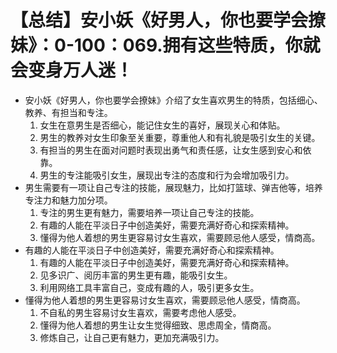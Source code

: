# 【总结】安小妖《好男人，你也要学会撩妹》：0-100：069.拥有这些特质，你就会变身万人迷！

-   安小妖《好男人，你也要学会撩妹》介绍了女生喜欢男生的特质，包括细心、教养、有担当和专注。
    1.  女生在意男生是否细心，能记住女生的喜好，展现关心和体贴。
    2.  男生的教养对女生印象至关重要，尊重他人和有礼貌是吸引女生的关键。
    3.  有担当的男生在面对问题时表现出勇气和责任感，让女生感到安心和依靠。
    4.  男生的专注能吸引女生，展现出专注的态度和行为会增加吸引力。
-   男生需要有一项让自己专注的技能，展现魅力，比如打篮球、弹吉他等，培养专注力和魅力加分项。
    1.  专注的男生更有魅力，需要培养一项让自己专注的技能。
    2.  有趣的人能在平淡日子中创造美好，需要充满好奇心和探索精神。
    3.  懂得为他人着想的男生更容易讨女生喜欢，需要顾忌他人感受，情商高。
-   有趣的人能在平淡日子中创造美好，需要充满好奇心和探索精神。
    1.  有趣的人能在平淡日子中创造美好，需要充满好奇心和探索精神。
    2.  见多识广、阅历丰富的男生更有趣，能吸引女生。
    3.  利用网络工具丰富自己，变成有趣的人，吸引更多女生。
-   懂得为他人着想的男生更容易讨女生喜欢，需要顾忌他人感受，情商高。
    1.  不自私的男生容易讨女生喜欢，需要考虑他人感受。
    2.  懂得为他人着想的男生让女生觉得细致、思虑周全，情商高。
    3.  修炼自己，让自己更有魅力，更加充满吸引力。